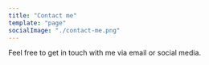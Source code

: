 ```yaml
---
title: "Contact me"
template: "page"
socialImage: "./contact-me.png"
---
```


Feel free to get in touch with me via email or social media. 

